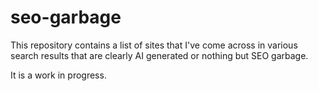 # seo-garbage
This repository contains a list of sites that I've come across in various search results that are clearly AI generated or nothing but SEO garbage.

It is a work in progress.
